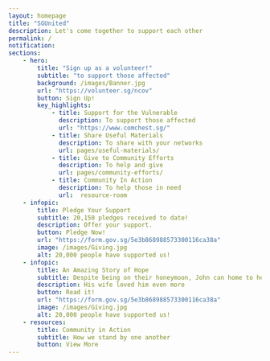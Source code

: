 ```yaml
---
layout: homepage
title: "SGUnited"
description: Let's come together to support each other
permalink: /
notification: 
sections:
    - hero:
        title: "Sign up as a volunteer!"
        subtitle: "to support those affected"
        background: /images/Banner.jpg
        url: "https://volunteer.sg/ncov"
        button: Sign Up!
        key_highlights:
            - title: Support for the Vulnerable
              description: To support those affected
              url: "https://www.comchest.sg/" 
            - title: Share Useful Materials
              description: To share with your networks
              url: pages/useful-materials/                                
            - title: Give to Community Efforts
              description: To help and give
              url: pages/community-efforts/
            - title: Community In Action
              description: To help those in need
              url:  resource-room
    - infopic:
        title: Pledge Your Support
        subtitle: 20,150 pledges received to date!
        description: Offer your support.
        button: Pledge Now!
        url: "https://form.gov.sg/5e3b868988573300116ca38a"
        image: /images/Giving.jpg
        alt: 20,000 people have supported us!
    - infopic:
        title: An Amazing Story of Hope
        subtitle: Despite being on their honeymoon, John can home to help!
        description: His wife loved him even more
        button: Read it!
        url: "https://form.gov.sg/5e3b868988573300116ca38a"
        image: /images/Giving.jpg
        alt: 20,000 people have supported us!
    - resources:
        title: Community in Action
        subtitle: How we stand by one another
        button: View More
---
```

